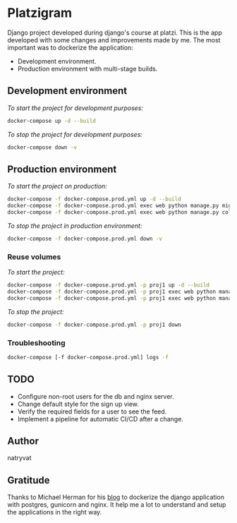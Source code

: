 # Platzigram

Django project developed during django's course at platzi.
This is the app developed with some changes and improvements made by me. The most important was to dockerize the application:

- Development environment.
- Production environment with multi-stage builds.

## Development environment

*To start the project for development purposes:*

```bash
docker-compose up -d --build
```

*To stop the project for development purposes:*

```bash
docker-compose down -v
```

## Production environment

*To start the project on production:*

```bash
docker-compose -f docker-compose.prod.yml up -d --build
docker-compose -f docker-compose.prod.yml exec web python manage.py migrate --noinput
docker-compose -f docker-compose.prod.yml exec web python manage.py collectstatic --no-input --clear
```

*To stop the project in production environment:*

```bash
docker-compose -f docker-compose.prod.yml down -v
```

### Reuse volumes

*To start the project:*

```bash
docker-compose -f docker-compose.prod.yml -p proj1 up -d --build
docker-compose -f docker-compose.prod.yml -p proj1 exec web python manage.py migrate --noinput
docker-compose -f docker-compose.prod.yml -p proj1 exec web python manage.py collectstatic --no-input --clear
```

*To stop the project:*

```bash
docker-compose -f docker-compose.prod.yml -p proj1 down
```

### Troubleshooting

```bash
docker-compose [-f docker-compose.prod.yml] logs -f
```

## TODO

- Configure non-root users for the db and nginx server.
- Change default style for the sign up view.
- Verify the required fields for a user to see the feed.
- Implement a pipeline for automatic CI/CD after a change.

## Author

natryvat

## Gratitude

Thanks to Michael Herman for his [blog](https://testdriven.io/blog/dockerizing-django-with-postgres-gunicorn-and-nginx/) to dockerize the django application with postgres, gunicorn and nginx. It help me a lot to understand and setup the applications in the right way.
